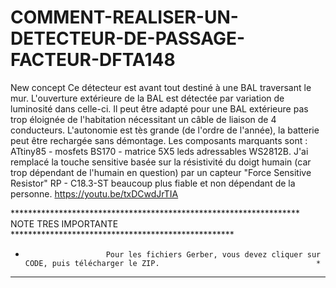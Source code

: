 # COMMENT-REALISER-UN-DETECTEUR-DE-PASSAGE-FACTEUR-DFTA148
New concept
Ce détecteur est avant tout destiné à une BAL traversant le mur. L'ouverture extérieure de la BAL est détectée  par variation de luminosité dans celle-ci.
Il peut être adapté pour une BAL extérieure pas trop éloignée de l'habitation nécessitant  un câble de liaison de 4 conducteurs.
L'autonomie est tès grande (de l'ordre de l'année), la batterie peut être rechargée sans démontage.
Les composants marquants sont : ATtiny85 - mosfets BS170 - matrice 5X5 leds adressables WS2812B.
J'ai remplacé la touche sensitive basée sur la résistivité du doigt humain (car trop dépendant de l'humain en question) par un capteur "Force Sensitive Resistor" RP - C18.3-ST beaucoup plus fiable et non dépendant de la personne.
https://youtu.be/txDCwdJrTIA

****************************************************************** NOTE TRES IMPORTANTE ***************************************************
*                       Pour les fichiers Gerber, vous devez cliquer sur CODE, puis télécharger le ZIP.                                   *
*******************************************************************************************************************************************
